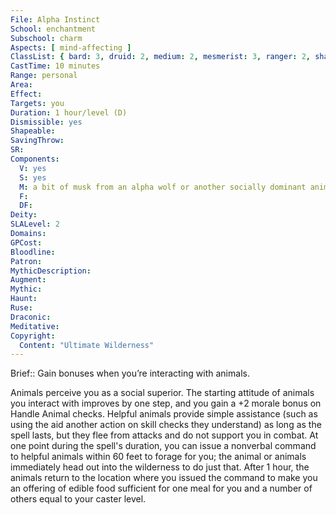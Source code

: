 ```yaml
---
File: Alpha Instinct
School: enchantment
Subschool: charm
Aspects: [ mind-affecting ]
ClassList: { bard: 3, druid: 2, medium: 2, mesmerist: 3, ranger: 2, shaman: 2 }
CastTime: 10 minutes
Range: personal
Area: 
Effect: 
Targets: you
Duration: 1 hour/level (D)
Dismissible: yes
Shapeable: 
SavingThrow: 
SR: 
Components:
  V: yes
  S: yes
  M: a bit of musk from an alpha wolf or another socially dominant animal
  F: 
  DF: 
Deity: 
SLALevel: 2
Domains: 
GPCost: 
Bloodline: 
Patron: 
MythicDescription: 
Augment: 
Mythic: 
Haunt: 
Ruse: 
Draconic: 
Meditative: 
Copyright:
  Content: "Ultimate Wilderness"
---
```

Brief:: Gain bonuses when you’re interacting with animals.

Animals perceive you as a social superior. The starting attitude of animals you interact with improves by one step, and you gain a +2 morale bonus on Handle Animal checks. Helpful animals provide simple assistance (such as using the aid another action on skill checks they understand) as long as the spell lasts, but they flee from attacks and do not support you in combat. At one point during the spell's duration, you can issue a nonverbal command to helpful animals within 60 feet to forage for you; the animal or animals immediately head out into the wilderness to do just that. After 1 hour, the animals return to the location where you issued the command to make you an offering of edible food sufficient for one meal for you and a number of others equal to your caster level.
